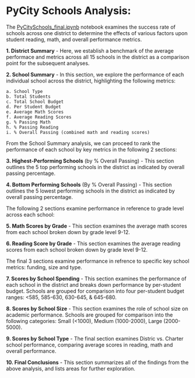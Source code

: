 # PyCity Schools Analysis:

The [PyCitySchools_final.ipynb](/PyCitySchools/PyCitySchools_final.ipynb) notebook examines the success rate of schools across one district to determine the effects of various factors upon student reading, math, and overall performance metrics. 

**1. District Summary** - Here, we establish a benchmark of the average performace and metrics across all 15 schools in the district as a comparison point for the subsequent analyses.  

**2. School Summary** - In this section, we explore the performance of each individual school across the district, highlighting the following metrics:
    
    a. School Type
    b. Total Students
    c. Total School Budget
    d. Per Student Budget
    e. Average Math Scores
    f. Average Reading Scores
    g. % Passing Math
    h. % Passing Reading
    i. % Overall Passing (combined math and reading scores)

From the School Summary analysis, we can proceed to rank the performance of each school by key metrics in the following 2 sections:

**3. Highest-Performing Schools** (by % Overall Passing) - This section outlines the 5 top performing schools in the district as indicated by overall passing percentage.

**4. Bottom Performing Schools** (By % Overall Passing) - This section outlines the 5 lowest performing schools in the district as indicated by overall passing percentage.

The following 2 sections examine performance in reference to grade level across each school:

**5. Math Scores by Grade** - This section examines the average math scores from each school broken down by grade level 9-12.

**6. Reading Score by Grade** - This section examines the average reading scores from each school broken down by grade level 9-12.

The final 3 sections examine performance in refrence to specific key school metrics: funding, size and type.

**7. Scores by School Spending** - This section examines the performance of each school in the district and breaks down performance by per-student budget. Schools are grouped for comparison into four per-student budget ranges: <585, 585-630, 630-645, & 645-680. 

**8. Scores by School Size** - This section examines the role of school size on academic performance. Schools are grouped for comparison into the following categories: Small (<1000), Medium (1000-2000), Large (2000-5000).

**9. Scores by School Type** - The final section examines Distric vs. Charter school performance, comparing average scores in reading, math and overall performance.

**10. Final Conclusions** - This section summarizes all of the findings from the above analysis, and lists areas for further exploration.
